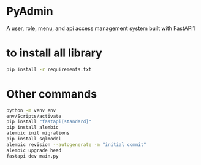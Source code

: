 # PyAdmin

A user, role, menu, and api access management system built with FastAPI1

# to install all library

```bash
pip install -r requirements.txt
```

# Other commands

```bash
python -m venv env
env/Scripts/activate
pip install "fastapi[standard]"
pip install alembic
alembic init migrations
pip install sqlmodel
alembic revision --autogenerate -m "initial commit"
alembic upgrade head
fastapi dev main.py
```
